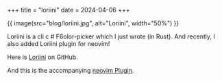 +++
title = "loriini"
date = 2024-04-06
+++

{{ image(src="blog/loriini.jpg", alt="Loriini", width="50%") }}

Loriini is a cli c # F6olor-picker which I just wrote (in Rust).
And recently, I also added Loriini plugin for neovim!

Here is [Loriini](https://github.com/kolja/loriini) on GitHub.

And this is the accompanying [neovim Plugin](https://github.com/kolja/loriini.nvim).
